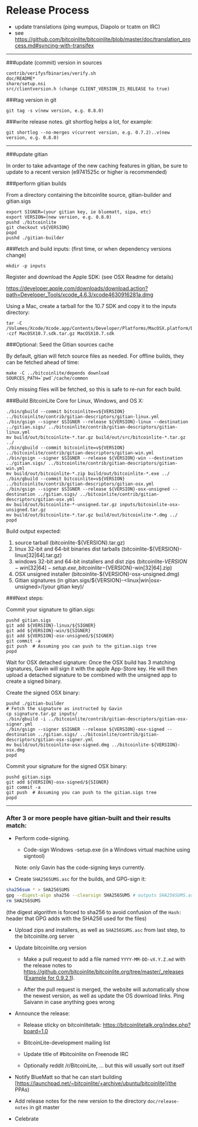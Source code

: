 Release Process
====================

* update translations (ping wumpus, Diapolo or tcatm on IRC)
* see https://github.com/bitcoinlite/bitcoinlite/blob/master/doc/translation_process.md#syncing-with-transifex

* * *

###update (commit) version in sources

	contrib/verifysfbinaries/verify.sh
	doc/README*
	share/setup.nsi
	src/clientversion.h (change CLIENT_VERSION_IS_RELEASE to true)

###tag version in git

	git tag -s v(new version, e.g. 0.8.0)

###write release notes. git shortlog helps a lot, for example:

	git shortlog --no-merges v(current version, e.g. 0.7.2)..v(new version, e.g. 0.8.0)

* * *

###update gitian

 In order to take advantage of the new caching features in gitian, be sure to update to a recent version (e9741525c or higher is recommended)

###perform gitian builds

 From a directory containing the bitcoinlite source, gitian-builder and gitian.sigs
  
	export SIGNER=(your gitian key, ie bluematt, sipa, etc)
	export VERSION=(new version, e.g. 0.8.0)
	pushd ./bitcoinlite
	git checkout v${VERSION}
	popd
	pushd ./gitian-builder

###fetch and build inputs: (first time, or when dependency versions change)
 
	mkdir -p inputs

 Register and download the Apple SDK: (see OSX Readme for details)
 
 https://developer.apple.com/downloads/download.action?path=Developer_Tools/xcode_4.6.3/xcode4630916281a.dmg
 
 Using a Mac, create a tarball for the 10.7 SDK and copy it to the inputs directory:
 
	tar -C /Volumes/Xcode/Xcode.app/Contents/Developer/Platforms/MacOSX.platform/Developer/SDKs/ -czf MacOSX10.7.sdk.tar.gz MacOSX10.7.sdk

###Optional: Seed the Gitian sources cache

  By default, gitian will fetch source files as needed. For offline builds, they can be fetched ahead of time:

	make -C ../bitcoinlite/depends download SOURCES_PATH=`pwd`/cache/common

  Only missing files will be fetched, so this is safe to re-run for each build.

###Build BitcoinLite Core for Linux, Windows, and OS X:
  
	./bin/gbuild --commit bitcoinlite=v${VERSION} ../bitcoinlite/contrib/gitian-descriptors/gitian-linux.yml
	./bin/gsign --signer $SIGNER --release ${VERSION}-linux --destination ../gitian.sigs/ ../bitcoinlite/contrib/gitian-descriptors/gitian-linux.yml
	mv build/out/bitcoinlite-*.tar.gz build/out/src/bitcoinlite-*.tar.gz ../
	./bin/gbuild --commit bitcoinlite=v${VERSION} ../bitcoinlite/contrib/gitian-descriptors/gitian-win.yml
	./bin/gsign --signer $SIGNER --release ${VERSION}-win --destination ../gitian.sigs/ ../bitcoinlite/contrib/gitian-descriptors/gitian-win.yml
	mv build/out/bitcoinlite-*.zip build/out/bitcoinlite-*.exe ../
	./bin/gbuild --commit bitcoinlite=v${VERSION} ../bitcoinlite/contrib/gitian-descriptors/gitian-osx.yml
	./bin/gsign --signer $SIGNER --release ${VERSION}-osx-unsigned --destination ../gitian.sigs/ ../bitcoinlite/contrib/gitian-descriptors/gitian-osx.yml
	mv build/out/bitcoinlite-*-unsigned.tar.gz inputs/bitcoinlite-osx-unsigned.tar.gz
	mv build/out/bitcoinlite-*.tar.gz build/out/bitcoinlite-*.dmg ../
	popd
  Build output expected:

  1. source tarball (bitcoinlite-${VERSION}.tar.gz)
  2. linux 32-bit and 64-bit binaries dist tarballs (bitcoinlite-${VERSION}-linux[32|64].tar.gz)
  3. windows 32-bit and 64-bit installers and dist zips (bitcoinlite-${VERSION}-win[32|64]-setup.exe, bitcoinlite-${VERSION}-win[32|64].zip)
  4. OSX unsigned installer (bitcoinlite-${VERSION}-osx-unsigned.dmg)
  5. Gitian signatures (in gitian.sigs/${VERSION}-<linux|win|osx-unsigned>/(your gitian key)/

###Next steps:

Commit your signature to gitian.sigs:

	pushd gitian.sigs
	git add ${VERSION}-linux/${SIGNER}
	git add ${VERSION}-win/${SIGNER}
	git add ${VERSION}-osx-unsigned/${SIGNER}
	git commit -a
	git push  # Assuming you can push to the gitian.sigs tree
	popd

  Wait for OSX detached signature:
	Once the OSX build has 3 matching signatures, Gavin will sign it with the apple App-Store key.
	He will then upload a detached signature to be combined with the unsigned app to create a signed binary.

  Create the signed OSX binary:

	pushd ./gitian-builder
	# Fetch the signature as instructed by Gavin
	cp signature.tar.gz inputs/
	./bin/gbuild -i ../bitcoinlite/contrib/gitian-descriptors/gitian-osx-signer.yml
	./bin/gsign --signer $SIGNER --release ${VERSION}-osx-signed --destination ../gitian.sigs/ ../bitcoinlite/contrib/gitian-descriptors/gitian-osx-signer.yml
	mv build/out/bitcoinlite-osx-signed.dmg ../bitcoinlite-${VERSION}-osx.dmg
	popd

Commit your signature for the signed OSX binary:

	pushd gitian.sigs
	git add ${VERSION}-osx-signed/${SIGNER}
	git commit -a
	git push  # Assuming you can push to the gitian.sigs tree
	popd

-------------------------------------------------------------------------

### After 3 or more people have gitian-built and their results match:

- Perform code-signing.

    - Code-sign Windows -setup.exe (in a Windows virtual machine using signtool)

  Note: only Gavin has the code-signing keys currently.

- Create `SHA256SUMS.asc` for the builds, and GPG-sign it:
```bash
sha256sum * > SHA256SUMS
gpg --digest-algo sha256 --clearsign SHA256SUMS # outputs SHA256SUMS.asc
rm SHA256SUMS
```
(the digest algorithm is forced to sha256 to avoid confusion of the `Hash:` header that GPG adds with the SHA256 used for the files)

- Upload zips and installers, as well as `SHA256SUMS.asc` from last step, to the bitcoinlite.org server

- Update bitcoinlite.org version

  - Make a pull request to add a file named `YYYY-MM-DD-vX.Y.Z.md` with the release notes
  to https://github.com/bitcoinlite/bitcoinlite.org/tree/master/_releases
   ([Example for 0.9.2.1](https://raw.githubusercontent.com/bitcoinlite/bitcoinlite.org/master/_releases/2014-06-19-v0.9.2.1.md)).

  - After the pull request is merged, the website will automatically show the newest version, as well
    as update the OS download links. Ping Saivann in case anything goes wrong

- Announce the release:

  - Release sticky on bitcoinlitetalk: https://bitcoinlitetalk.org/index.php?board=1.0

  - BitcoinLite-development mailing list

  - Update title of #bitcoinlite on Freenode IRC

  - Optionally reddit /r/BitcoinLite, ... but this will usually sort out itself

- Notify BlueMatt so that he can start building [https://launchpad.net/~bitcoinlite/+archive/ubuntu/bitcoinlite](the PPAs)

- Add release notes for the new version to the directory `doc/release-notes` in git master

- Celebrate 
